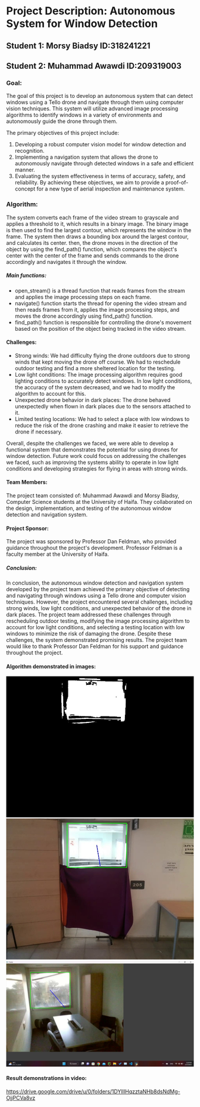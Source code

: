 # Project Description: Autonomous System for Window Detection
## Student 1: Morsy Biadsy     ID:318241221
## Student 2: Muhammad Awawdi  ID:209319003


### Goal:
The goal of this project is to develop an autonomous system that can detect windows using a Tello drone and navigate through them using computer vision techniques. This system will utilize advanced image processing algorithms to identify windows in a variety of environments and autonomously guide the drone through them.

The primary objectives of this project include:

1. Developing a robust computer vision model for window detection and recognition.
2. Implementing a navigation system that allows the drone to autonomously navigate through detected windows in a safe and efficient manner.
3. Evaluating the system effectiveness in terms of accuracy, safety, and reliability. By achieving these objectives, we aim to provide a proof-of-concept for a new type of aerial inspection and maintenance system.

### Algorithm:
The system converts each frame of the video stream to grayscale and applies a threshold to it, which results in a binary image. The binary image is then used to find the largest contour, which represents the window in the frame. The system then draws a bounding box around the largest contour, and calculates its center.
then, the drone moves in the direction of the object by using the find_path() function, which compares the object's center with the center of the frame and sends commands to the drone accordingly and navigates it through the window.

##### Main functions:

- open_stream() is a thread function that reads frames from the stream and applies the image processing steps on each frame.
- navigate() function starts the thread for opening the video stream and then reads frames from it, applies the image processing steps, and moves the drone accordingly using find_path() function.
- find_path() function is responsible for controlling the drone's movement based on the position of the object being tracked in the video stream.

#### Challenges:

- Strong winds: We had difficulty flying the drone outdoors due to strong winds that kept moving the drone off course. We had to reschedule outdoor testing and find a more sheltered location for the testing.
- Low light conditions: The image processing algorithm requires good lighting conditions to accurately detect windows. In low light conditions, the accuracy of the system decreased, and we had to modify the algorithm to account for this.
- Unexpected drone behavior in dark places: The drone behaved unexpectedly when flown in dark places due to the sensors attached to it.
- Limited testing locations: We had to select a place with low windows to reduce the risk of the drone crashing and make it easier to retrieve the drone if necessary.

Overall, despite the challenges we faced, we were able to develop a functional system that demonstrates the potential for using drones for window detection. Future work could focus on addressing the challenges we faced, such as improving the systems ability to operate in low light conditions and developing strategies for flying in areas with strong winds.

#### Team Members:
The project team consisted of:
Muhammad Awawdi and Morsy Biadsy, Computer Science students at the University of Haifa. They collaborated on the design, implementation, and testing of the autonomous window detection and navigation system.

#### Project Sponsor:
The project was sponsored by Professor Dan Feldman, who provided guidance throughout the project's development. Professor Feldman is a faculty member at the University of Haifa.

##### Conclusion:
In conclusion, the autonomous window detection and navigation system developed by the project team achieved the primary objective of detecting and navigating through windows using a Tello drone and computer vision techniques. However, the project encountered several challenges, including strong winds, low light conditions, and unexpected behavior of the drone in dark places. The project team addressed these challenges through rescheduling outdoor testing, modifying the image processing algorithm to account for low light conditions, and selecting a testing location with low windows to minimize the risk of damaging the drone. Despite these challenges, the system demonstrated promising results.
The project team would like to thank Professor Dan Feldman for his support and guidance throughout the project.

#### Algorithm demonstrated in images:
![Binary](https://github.com/MorsyB/Window-Detection/blob/main/pic1.jpg)
![Drone's POV](https://github.com/MorsyB/Window-Detection/blob/main/pic2.jpg)
![Window Detected](https://github.com/MorsyB/Window-Detection/blob/main/pic3.jpg)

#### Result demonstrations in video:
https://drive.google.com/drive/u/0/folders/1DYlIIHqzztaNHb8dsNdMg-OjjPCVa8vz
